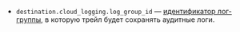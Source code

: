 
* `destination.cloud_logging.log_group_id` — [идентификатор лог-группы](../../logging/operations/get-group.md), в которую трейл будет сохранять аудитные логи.